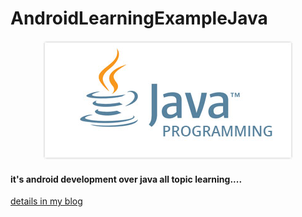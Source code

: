 # AndroidLearningExampleJava

<p align="center">
<img src="https://github.com/rdnasim/AndroidLearningExampleJava/blob/master/src/Assets/javalogo_assets.jpg">
</p>

#### it's android development over java all topic learning....

[details in my blog](http://www.rdnasim.wordpress.com)
